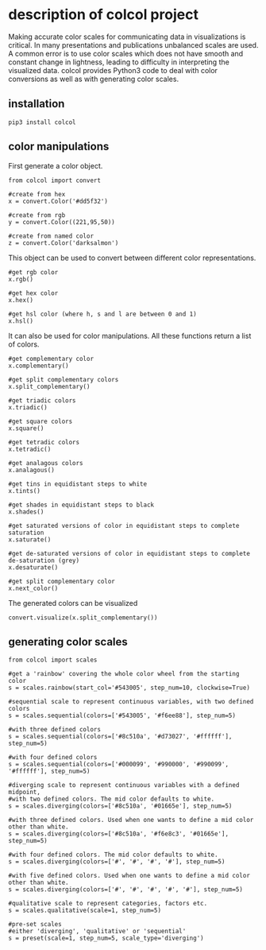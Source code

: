 # description of colcol project
Making accurate color scales for communicating data in visualizations is critical. In many presentations and publications unbalanced scales are used. A common error is to use color scales which does not have smooth and constant change in lightness, leading to difficulty in interpreting the visualized data. colcol provides Python3 code to deal with color conversions as well as with generating color scales.


## installation
```
pip3 install colcol
```

## color manipulations
First generate a color object.
```
from colcol import convert

#create from hex
x = convert.Color('#dd5f32')

#create from rgb
y = convert.Color((221,95,50))

#create from named color
z = convert.Color('darksalmon')
```


This object can be used to convert between different color representations.
```
#get rgb color
x.rgb()

#get hex color
x.hex()

#get hsl color (where h, s and l are between 0 and 1)
x.hsl()
```

It can also be used for color manipulations. All these functions return a list of colors.
```
#get complementary color
x.complementary()

#get split complementary colors
x.split_complementary()

#get triadic colors
x.triadic()

#get square colors
x.square()

#get tetradic colors
x.tetradic()

#get analagous colors
x.analagous()

#get tins in equidistant steps to white
x.tints()

#get shades in equidistant steps to black
x.shades()

#get saturated versions of color in equidistant steps to complete saturation
x.saturate()

#get de-saturated versions of color in equidistant steps to complete de-saturation (grey)
x.desaturate()

#get split complementary color
x.next_color()
```

The generated colors can be visualized
```
convert.visualize(x.split_complementary())
```

## generating color scales


```
from colcol import scales
```

```
#get a 'rainbow' covering the whole color wheel from the starting color
s = scales.rainbow(start_col='#543005', step_num=10, clockwise=True)
```

```
#sequential scale to represent continuous variables, with two defined colors
s = scales.sequential(colors=['#543005', '#f6ee88'], step_num=5)

#with three defined colors
s = scales.sequential(colors=['#8c510a', '#d73027', '#ffffff'], step_num=5)

#with four defined colors
s = scales.sequential(colors=['#000099', '#990000', '#990099', '#ffffff'], step_num=5)
```

```
#diverging scale to represent continuous variables with a defined midpoint,
#with two defined colors. The mid color defaults to white.
s = scales.diverging(colors=['#8c510a', '#01665e'], step_num=5)

#with three defined colors. Used when one wants to define a mid color other than white.
s = scales.diverging(colors=['#8c510a', '#f6e8c3', '#01665e'], step_num=5)

#with four defined colors. The mid color defaults to white.
s = scales.diverging(colors=['#', '#', '#', '#'], step_num=5)

#with five defined colors. Used when one wants to define a mid color other than white.
s = scales.diverging(colors=['#', '#', '#', '#', '#'], step_num=5)
```


```
#qualitative scale to represent categories, factors etc.
s = scales.qualitative(scale=1, step_num=5)
```

```
#pre-set scales
#either 'diverging', 'qualitative' or 'sequential'
s = preset(scale=1, step_num=5, scale_type='diverging')
```
